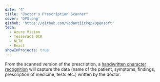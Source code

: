```yaml
---
date: '4'
title: "Doctor's Prescription Scanner"
cover: 'DPS.png'
github: 'https://github.com/vedantiitkgp/Opensoft'
tech:
  - Azure Vision
  - Tesseract OCR
  - NLTK
  - React
showInProjects: true
---
```


From the scanned version of the prescription, a [handwritten character recognition]() will capture the data (name of the patient, symptoms, findings, prescription of medicine, tests etc.) written by the doctor.
